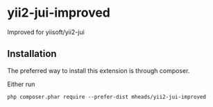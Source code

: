 # yii2-jui-improved

Improved for yiisoft/yii2-jui

## Installation

The preferred way to install this extension is through composer.

Either run

```
php composer.phar require --prefer-dist mheads/yii2-jui-improved
```